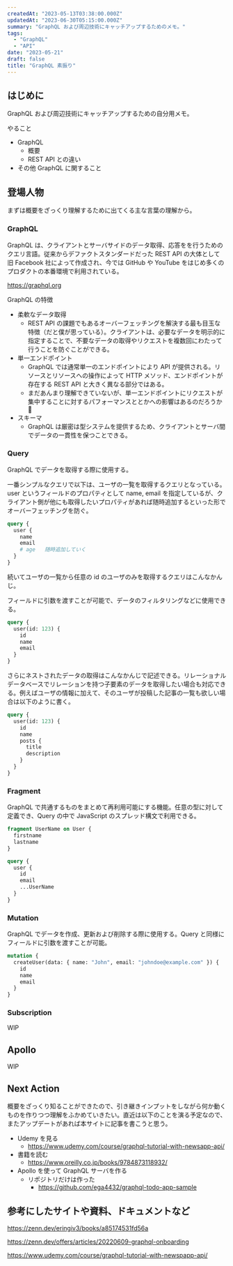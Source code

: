 ```yaml
---
createdAt: "2023-05-13T03:38:00.000Z"
updatedAt: "2023-06-30T05:15:00.000Z"
summary: "GraphQL および周辺技術にキャッチアップするためのメモ。"
tags:
  - "GraphQL"
  - "API"
date: "2023-05-21"
draft: false
title: "GraphQL 素振り"
---
```


## はじめに

GraphQL および周辺技術にキャッチアップするための自分用メモ。

やること

- GraphQL
  - 概要
  - REST API との違い
- その他 GraphQL に関すること

## 登場人物

まずは概要をざっくり理解するために出てくる主な言葉の理解から。

### GraphQL

GraphQL は、クライアントとサーバサイドのデータ取得、応答をを行うためのクエリ言語。従来からデファクトスタンダードだった REST API の大体として 旧 Facebook 社によって作成され、今では GitHub や YouTube をはじめ多くのプロダクトの本番環境で利用されている。

https://graphql.org

GraphQL の特徴

- 柔軟なデータ取得
  - REST API の課題でもあるオーバーフェッチングを解決する最も目玉な特徴（だと僕が思っている）。クライアントは、必要なデータを明示的に指定することで、不要なデータの取得やリクエストを複数回にわたって行うことを防ぐことができる。
- 単一エンドポイント
  - GraphQL では通常単一のエンドポイントにより API が提供される。リソースとリソースへの操作によって HTTP メソッド、エンドポイントが存在する REST API と大きく異なる部分ではある。
  - まだあんまり理解できていないが、単一エンドポイントにリクエストが集中することに対するパフォーマンスととかへの影響はあるのだろうか 🤔
- スキーマ
  - GraphQL は厳密は型システムを提供するため、クライアントとサーバ間でデータの一貫性を保つことできる。

### Query

GraphQL でデータを取得する際に使用する。

一番シンプルなクエリで以下は、ユーザの一覧を取得するクエリとなっている。 user というフィールドのプロパティとして name, email を指定しているが、クライアント側が他にも取得したいプロパティがあれば随時追加するといった形でオーバーフェッチングを防ぐ。

```graphql
query {
  user {
    name
    email
    # age   随時追加していく
  }
}
```

続いてユーザの一覧から任意の id のユーザのみを取得するクエリはこんなかんじ。

フィールドに引数を渡すことが可能で、データのフィルタリングなどに使用できる。

```graphql
query {
  user(id: 123) {
    id
    name
    email
  }
}
```

さらにネストされたデータの取得はこんなかんじで記述できる。リレーショナルデータベースでリレーションを持つ子要素のデータを取得したい場合も対応できる。例えばユーザの情報に加えて、そのユーザが投稿した記事の一覧も欲しい場合は以下のように書く。

```graphql
query {
  user(id: 123) {
    id
    name
    posts {
      title
      description
    }
  }
}
```

### Fragment

GraphQL で共通するものをまとめて再利用可能にする機能。任意の型に対して定義でき、Query の中で JavaScript のスプレッド構文で利用できる。

```graphql
fragment UserName on User {
  firstname
  lastname
}

query {
  user {
    id
    email
    ...UserName
  }
}
```

### Mutation

GraphQL でデータを作成、更新および削除する際に使用する。Query と同様にフィールドに引数を渡すことが可能。

```graphql
mutation {
  createUser(data: { name: "John", email: "johndoe@example.com" }) {
    id
    name
    email
  }
}
```

### Subscription

WIP

## Apollo

WIP

## Next Action

概要をざっくり知ることができたので、引き継きインプットをしながら何か動くものを作りつつ理解をふかめていきたい。直近は以下のことを演る予定なので、またアップデートがあれば本サイトに記事を書こうと思う。

- Udemy を見る
  - https://www.udemy.com/course/graphql-tutorial-with-newsapp-api/
- 書籍を読む
  - https://www.oreilly.co.jp/books/9784873118932/
- Apollo を使って GraphQL サーバを作る
  - リポジトリだけは作った
    - https://github.com/ega4432/graphql-todo-app-sample

## 参考にしたサイトや資料、ドキュメントなど

https://zenn.dev/eringiv3/books/a85174531fd56a

https://zenn.dev/offers/articles/20220609-graphql-onboarding

https://www.udemy.com/course/graphql-tutorial-with-newspapp-api/

